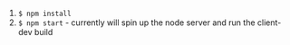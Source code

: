 1. `$ npm install`
2. `$ npm start` - currently will spin up the node server and run the client-dev build
